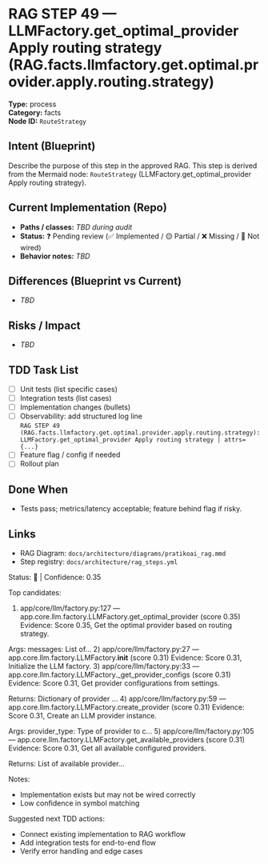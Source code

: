# RAG STEP 49 — LLMFactory.get_optimal_provider Apply routing strategy (RAG.facts.llmfactory.get.optimal.provider.apply.routing.strategy)

**Type:** process  
**Category:** facts  
**Node ID:** `RouteStrategy`

## Intent (Blueprint)
Describe the purpose of this step in the approved RAG. This step is derived from the Mermaid node: `RouteStrategy` (LLMFactory.get_optimal_provider Apply routing strategy).

## Current Implementation (Repo)
- **Paths / classes:** _TBD during audit_
- **Status:** ❓ Pending review (✅ Implemented / 🟡 Partial / ❌ Missing / 🔌 Not wired)
- **Behavior notes:** _TBD_

## Differences (Blueprint vs Current)
- _TBD_

## Risks / Impact
- _TBD_

## TDD Task List
- [ ] Unit tests (list specific cases)
- [ ] Integration tests (list cases)
- [ ] Implementation changes (bullets)
- [ ] Observability: add structured log line  
  `RAG STEP 49 (RAG.facts.llmfactory.get.optimal.provider.apply.routing.strategy): LLMFactory.get_optimal_provider Apply routing strategy | attrs={...}`
- [ ] Feature flag / config if needed
- [ ] Rollout plan

## Done When
- Tests pass; metrics/latency acceptable; feature behind flag if risky.

## Links
- RAG Diagram: `docs/architecture/diagrams/pratikoai_rag.mmd`
- Step registry: `docs/architecture/rag_steps.yml`


<!-- AUTO-AUDIT:BEGIN -->
Status: 🔌  |  Confidence: 0.35

Top candidates:
1) app/core/llm/factory.py:127 — app.core.llm.factory.LLMFactory.get_optimal_provider (score 0.35)
   Evidence: Score 0.35, Get the optimal provider based on routing strategy.

Args:
    messages: List of...
2) app/core/llm/factory.py:27 — app.core.llm.factory.LLMFactory.__init__ (score 0.31)
   Evidence: Score 0.31, Initialize the LLM factory.
3) app/core/llm/factory.py:33 — app.core.llm.factory.LLMFactory._get_provider_configs (score 0.31)
   Evidence: Score 0.31, Get provider configurations from settings.

Returns:
    Dictionary of provider ...
4) app/core/llm/factory.py:59 — app.core.llm.factory.LLMFactory.create_provider (score 0.31)
   Evidence: Score 0.31, Create an LLM provider instance.

Args:
    provider_type: Type of provider to c...
5) app/core/llm/factory.py:105 — app.core.llm.factory.LLMFactory.get_available_providers (score 0.31)
   Evidence: Score 0.31, Get all available configured providers.

Returns:
    List of available provider...

Notes:
- Implementation exists but may not be wired correctly
- Low confidence in symbol matching

Suggested next TDD actions:
- Connect existing implementation to RAG workflow
- Add integration tests for end-to-end flow
- Verify error handling and edge cases
<!-- AUTO-AUDIT:END -->